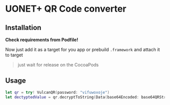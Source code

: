 # UONET+ QR Code converter

## Installation
**Check requirements from Podfile!**

Now just add it as a target for you app or prebuild `.framework` and attach it to target

> just wait for release on the CocoaPods

## Usage 
```swift
let qr = try! VulcanQR(password: "vifuwoxoje")
let dectyptedValue = qr.decryptToString(Data(base64Encoded: base64QRString)!)
```